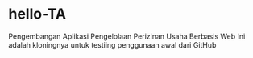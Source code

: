 # hello-TA
Pengembangan Aplikasi Pengelolaan Perizinan Usaha Berbasis Web
Ini adalah kloningnya untuk testiing penggunaan awal dari GitHub
